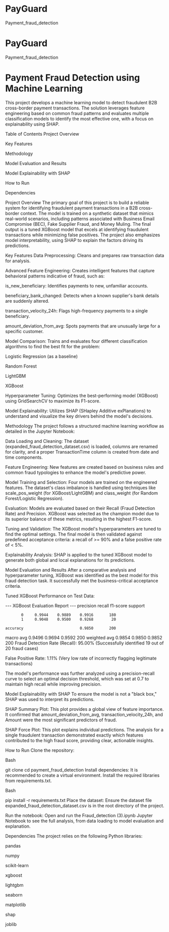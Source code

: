 # PayGuard
Payment_fraud_detection
# PayGuard
Payment_fraud_detection
# Payment Fraud Detection using Machine Learning
This project develops a machine learning model to detect fraudulent B2B cross-border payment transactions. The solution leverages feature engineering based on common fraud patterns and evaluates multiple classification models to identify the most effective one, with a focus on explainability using SHAP.

Table of Contents
Project Overview

Key Features

Methodology

Model Evaluation and Results

Model Explainability with SHAP

How to Run

Dependencies

Project Overview
The primary goal of this project is to build a reliable system for identifying fraudulent payment transactions in a B2B cross-border context. The model is trained on a synthetic dataset that mimics real-world scenarios, including patterns associated with Business Email Compromise (BEC), Fake Supplier Fraud, and Money Muling. The final output is a tuned XGBoost model that excels at identifying fraudulent transactions while minimizing false positives. The project also emphasizes model interpretability, using SHAP to explain the factors driving its predictions.

Key Features
Data Preprocessing: Cleans and prepares raw transaction data for analysis.

Advanced Feature Engineering: Creates intelligent features that capture behavioral patterns indicative of fraud, such as:

is_new_beneficiary: Identifies payments to new, unfamiliar accounts.

beneficiary_bank_changed: Detects when a known supplier's bank details are suddenly altered.

transaction_velocity_24h: Flags high-frequency payments to a single beneficiary.

amount_deviation_from_avg: Spots payments that are unusually large for a specific customer.

Model Comparison: Trains and evaluates four different classification algorithms to find the best fit for the problem:

Logistic Regression (as a baseline)

Random Forest

LightGBM

XGBoost

Hyperparameter Tuning: Optimizes the best-performing model (XGBoost) using GridSearchCV to maximize its F1-score.

Model Explainability: Utilizes SHAP (SHapley Additive exPlanations) to understand and visualize the key drivers behind the model's decisions.

Methodology
The project follows a structured machine learning workflow as detailed in the Jupyter Notebook:

Data Loading and Cleaning: The dataset (expanded_fraud_detection_dataset.csv) is loaded, columns are renamed for clarity, and a proper TransactionTime column is created from date and time components.

Feature Engineering: New features are created based on business rules and common fraud typologies to enhance the model's predictive power.

Model Training and Selection: Four models are trained on the engineered features. The dataset's class imbalance is handled using techniques like scale_pos_weight (for XGBoost/LightGBM) and class_weight (for Random Forest/Logistic Regression).

Evaluation: Models are evaluated based on their Recall (Fraud Detection Rate) and Precision. XGBoost was selected as the champion model due to its superior balance of these metrics, resulting in the highest F1-score.

Tuning and Validation: The XGBoost model's hyperparameters are tuned to find the optimal settings. The final model is then validated against predefined acceptance criteria: a recall of >= 90% and a false positive rate of < 5%.

Explainability Analysis: SHAP is applied to the tuned XGBoost model to generate both global and local explanations for its predictions.

Model Evaluation and Results
After a comparative analysis and hyperparameter tuning, XGBoost was identified as the best model for this fraud detection task. It successfully met the business-critical acceptance criteria.

Tuned XGBoost Performance on Test Data:

--- XGBoost Evaluation Report ---
              precision    recall  f1-score   support

           0     0.9944    0.9889    0.9916       180
           1     0.9048    0.9500    0.9268        20

    accuracy                         0.9850       200
   macro avg     0.9496    0.9694    0.9592       200
weighted avg     0.9854    0.9850    0.9852       200
Fraud Detection Rate (Recall): 95.00% (Successfully identified 19 out of 20 fraud cases)

False Positive Rate: 1.11% (Very low rate of incorrectly flagging legitimate transactions)

The model's performance was further analyzed using a precision-recall curve to select an optimal decision threshold, which was set at 0.7 to maintain high recall while improving precision.

Model Explainability with SHAP
To ensure the model is not a "black box," SHAP was used to interpret its predictions.

SHAP Summary Plot: This plot provides a global view of feature importance. It confirmed that amount_deviation_from_avg, transaction_velocity_24h, and Amount were the most significant predictors of fraud.

SHAP Force Plot: This plot explains individual predictions. The analysis for a single fraudulent transaction demonstrated exactly which features contributed to the high fraud score, providing clear, actionable insights.

How to Run
Clone the repository:

Bash

git clone <repository-url>
cd payment_fraud_detection
Install dependencies:
It is recommended to create a virtual environment. Install the required libraries from requirements.txt.

Bash

pip install -r requirements.txt
Place the dataset:
Ensure the dataset file expanded_fraud_detection_dataset.csv is in the root directory of the project.

Run the notebook:
Open and run the Fraud_detection (3).ipynb Jupyter Notebook to see the full analysis, from data loading to model evaluation and explanation.

Dependencies
The project relies on the following Python libraries:

pandas

numpy

scikit-learn

xgboost

lightgbm

seaborn

matplotlib

shap

joblib

